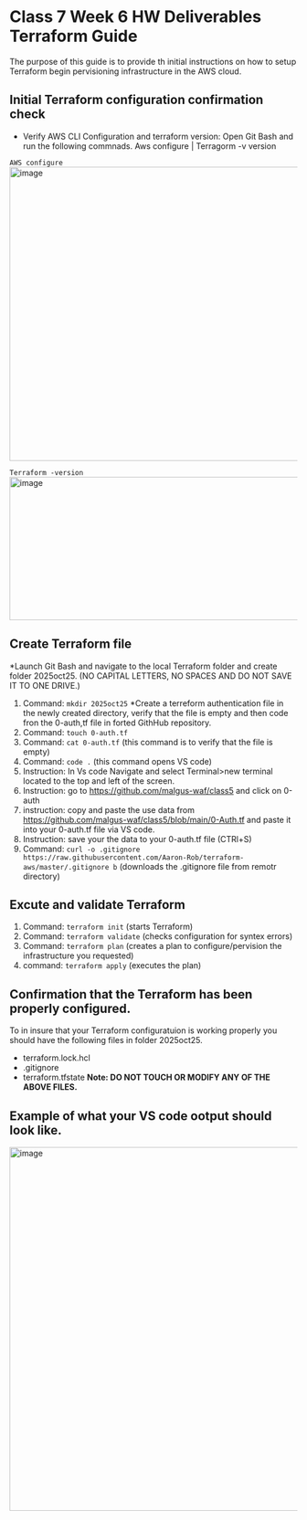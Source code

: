 # Class 7 Week 6 HW Deliverables Terraform Guide 
The purpose of this guide is to provide th initial instructions on how to setup Terraform begin pervisioning infrastructure in the AWS cloud.

## Initial Terraform configuration confirmation check 
* Verify AWS CLI Configuration and terraform version: Open Git Bash and run the following commnads. Aws configure | Terragorm -v version
  
`AWS configure`
<img width="942" height="515" alt="image" src="https://github.com/user-attachments/assets/16d5e51a-013e-435e-8902-a9168e78c10b" />

`Terraform -version`
<img width="956" height="251" alt="image" src="https://github.com/user-attachments/assets/bd414fb2-3c78-406f-84d6-2d081630b7fa" />

## Create Terraform file 
*Launch Git Bash and navigate to the local Terraform folder and create folder 2025oct25. (NO CAPITAL LETTERS, NO SPACES AND DO NOT SAVE IT TO ONE DRIVE.)
1. Command: `mkdir 2025oct25`
*Create a terreform authentication file in the newly created directory, verify that the file is empty and then code fron the 0-auth,tf file in forted GithHub repository.
1. Command: `touch 0-auth.tf`
2. Command: `cat 0-auth.tf`  (this command is to verify that the file is empty)
3. Command: `code .` (this command opens VS code)
4. Instruction: In Vs code Navigate and select Terminal>new terminal located to the top and left of the screen.
5. Instruction: go to https://github.com/malgus-waf/class5 and click on 0-auth
6. instruction: copy and paste the use data from https://github.com/malgus-waf/class5/blob/main/0-Auth.tf and paste it into your 0-auth.tf file via VS code.
7. Instruction: save your the data to your 0-auth.tf file (CTRl+S)
8. Command: `curl -o .gitignore https://raw.githubusercontent.com/Aaron-Rob/terraform-aws/master/.gitignore b` (downloads the .gitignore file from remotr directory)

## Excute and validate Terraform 
1. Command: `terraform init` (starts Terraform)
2. Command: `terraform validate` (checks configuration for syntex errors)
3. Command: `terraform plan` (creates a plan to configure/pervision the infrastructure you requested)
4. command: `terraform apply` (executes the plan)

## Confirmation that the Terraform has been properly configured.
To in insure that your Terraform configuratuion is working properly you should have the following files in folder 2025oct25.
* terraform.lock.hcl
* .gitignore
* terraform.tfstate
**Note: DO NOT TOUCH OR MODIFY ANY OF THE ABOVE FILES.**

## Example of what your VS code ootput should look like.
<img width="1280" height="637" alt="image" src="https://github.com/user-attachments/assets/545eca58-08ed-4ac2-801f-71dd783aea55" />
